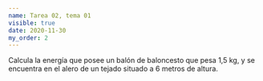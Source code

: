 ```yaml
---
name: Tarea 02, tema 01
visible: true
date: 2020-11-30
my_order: 2
---
```


Calcula la energía que posee un balón de baloncesto que pesa 1,5 kg, y se encuentra en el alero de un tejado situado a 6 metros de altura.
